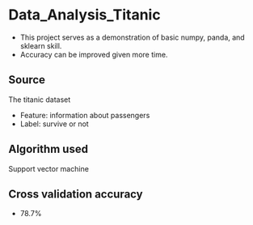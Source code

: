 # Data_Analysis_Titanic
- This project serves as a demonstration of basic numpy, panda, and sklearn skill.
- Accuracy can be improved given more time.

## Source
The titanic dataset 
- Feature: information about passengers
- Label: survive or not

## Algorithm used
Support vector machine


## Cross validation accuracy
- 78.7%
